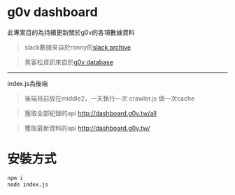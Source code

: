# g0v dashboard

此專案目的為持續更新關於g0v的各項數據資料
> slack數據來自於ronny的[slack archive](https://g0v-slack-archive.g0v.ronny.tw/)

> 黑客松資訊來自於[g0v database](https://docs.google.com/spreadsheets/d/1C9-g1pvkfqBJbfkjPB0gvfBbBxVlWYJj6tTVwaI5_x8)

---
index.js為後端

> 後端目前放在middle2，一天執行一次 crawler.js 做一次cache

> 獲取全部紀錄的api http://dashboard.g0v.tw/all

> 獲取最新資料的api http://dashboard.g0v.tw/

# 安裝方式
``` bash
npm i
node index.js
```

